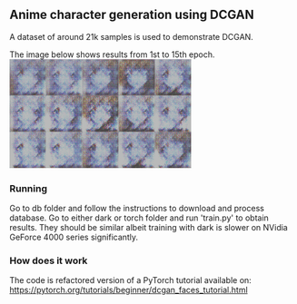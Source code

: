 ## Anime character generation using DCGAN

A dataset of around 21k samples is used to demonstrate DCGAN. 

The image below shows results from 1st to 15th epoch.   
![Result](docs/results.gif)

### Running
Go to db folder and follow the instructions to download and process database.
Go to either dark or torch folder and run 'train.py' to obtain results. They should be similar albeit training with dark is slower on NVidia GeForce 4000 series significantly.

### How does it work
The code is refactored version of a PyTorch tutorial available on: https://pytorch.org/tutorials/beginner/dcgan_faces_tutorial.html